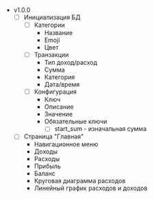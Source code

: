 * v1.0.0
  * [ ] Инициализация БД
    * [ ] Категории
      * Название
      * Emoji
      * Цвет
    * [ ] Транзакции
      * Тип доход/расход
      * Сумма
      * Категория
      * Дата/время
    * [ ] Конфигурация
      * Ключ
      * Описание
      * Значение
      * Обязательные ключи
        * [ ] start_sum - изначальная сумма
  * [ ] Страница "Главная"
    * Навигационное меню
    * Доходы
    * Расходы
    * Прибыль
    * Баланс
    * Круговая диаграмма расходов
    * Линейный график расходов и доходов